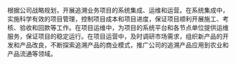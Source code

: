 

根据公司战略规划，开展追溯业务项目的系统集成、运维和运营。在系统集成中，实施科学有效的项目管理，控制项目成本和项目进度，保证项目顺利开展施工、考核、验收和回款等工作。在项目运维中，为项目的系统平台和各节点单位提供运维服务，保证项目的稳定运行。在项目运营中，及时调研市场需求，组织新产品的开发和产品改良，不断探索追溯产品的商业模式，推广公司的追溯产品应用到农业和产品流通等领域。
<!--stackedit_data:
eyJoaXN0b3J5IjpbMjMyNTU4NTQzLC0xODY3OTk1NjgyLDczMD
k5ODExNl19
-->